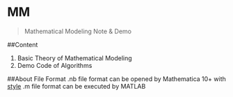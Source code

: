# MM
> Mathematical Modeling Note & Demo

##Content
1. Basic Theory of Mathematical Modeling
2. Demo Code of Algorithms

##About File Format
.nb file format can be opened by Mathematica 10+ with [style](https://github.com/EverettYou/CambriaArticle)
.m file format can be executed by MATLAB